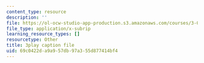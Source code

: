 ```yaml
---
content_type: resource
description: ''
file: https://ol-ocw-studio-app-production.s3.amazonaws.com/courses/3-091sc-introduction-to-solid-state-chemistry-fall-2010/69c0422da9a957db97a355d877414bf4_l-8-c7g-LY4.srt
file_type: application/x-subrip
learning_resource_types: []
resourcetype: Other
title: 3play caption file
uid: 69c0422d-a9a9-57db-97a3-55d877414bf4
---
```

